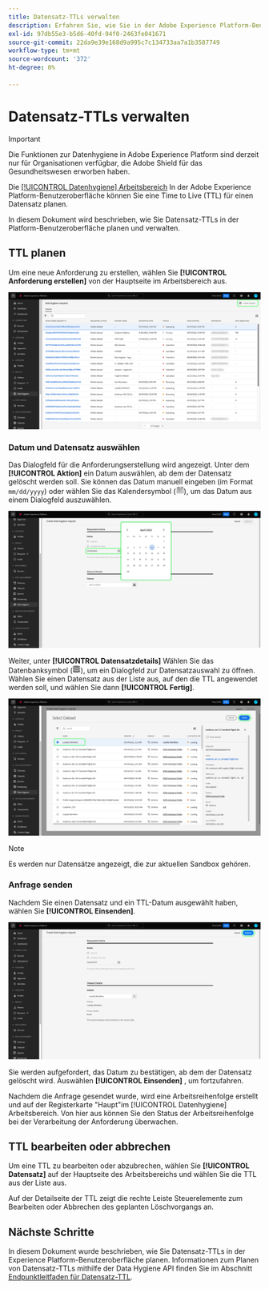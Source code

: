 ```yaml
---
title: Datensatz-TTLs verwalten
description: Erfahren Sie, wie Sie in der Adobe Experience Platform-Benutzeroberfläche eine Live-Zeit (TTL) für einen Datensatz planen.
exl-id: 97db55e3-b5d6-40fd-94f0-2463fe041671
source-git-commit: 22da9e39e168d9a995c7c134733aa7a1b3587749
workflow-type: tm+mt
source-wordcount: '372'
ht-degree: 0%

---
```


# Datensatz-TTLs verwalten

>[!IMPORTANT]
>
>Die Funktionen zur Datenhygiene in Adobe Experience Platform sind derzeit nur für Organisationen verfügbar, die Adobe Shield für das Gesundheitswesen erworben haben.

Die [[!UICONTROL Datenhygiene] Arbeitsbereich](./overview.md) In der Adobe Experience Platform-Benutzeroberfläche können Sie eine Time to Live (TTL) für einen Datensatz planen.

In diesem Dokument wird beschrieben, wie Sie Datensatz-TTLs in der Platform-Benutzeroberfläche planen und verwalten.

## TTL planen

Um eine neue Anforderung zu erstellen, wählen Sie **[!UICONTROL Anforderung erstellen]** von der Hauptseite im Arbeitsbereich aus.

![Bild, das die [!UICONTROL Anforderung erstellen] Schaltfläche ausgewählt](../images/ui/ttl/create-request-button.png)

<!-- The request creation dialog appears. Under the **[!UICONTROL Action]** section, select **[!UICONTROL Dataset]** to update the available controls for TTL scheduling-->

### Datum und Datensatz auswählen

Das Dialogfeld für die Anforderungserstellung wird angezeigt. Unter dem **[!UICONTROL Aktion]** ein Datum auswählen, ab dem der Datensatz gelöscht werden soll. Sie können das Datum manuell eingeben (im Format `mm/dd/yyyy`) oder wählen Sie das Kalendersymbol (![Bild des Kalendersymbols](../images/ui/ttl/calendar-icon.png)), um das Datum aus einem Dialogfeld auszuwählen.

![Bild mit einem Ablaufdatum, das für die TTL festgelegt wird](../images/ui/ttl/select-date.png)

Weiter, unter **[!UICONTROL Datensatzdetails]** Wählen Sie das Datenbanksymbol (![Bild des Datenbanksymbols](../images/ui/ttl/database-icon.png)), um ein Dialogfeld zur Datensatzauswahl zu öffnen. Wählen Sie einen Datensatz aus der Liste aus, auf den die TTL angewendet werden soll, und wählen Sie dann **[!UICONTROL Fertig]**.

![Bild mit dem ausgewählten Datensatz](../images/ui/ttl/select-dataset.png)

>[!NOTE]
>
>Es werden nur Datensätze angezeigt, die zur aktuellen Sandbox gehören.

### Anfrage senden

Nachdem Sie einen Datensatz und ein TTL-Datum ausgewählt haben, wählen Sie **[!UICONTROL Einsenden]**.

![Bild, das die [!UICONTROL Einsenden] Schaltfläche ausgewählt](../images/ui/ttl/submit.png)

Sie werden aufgefordert, das Datum zu bestätigen, ab dem der Datensatz gelöscht wird. Auswählen **[!UICONTROL Einsenden]** , um fortzufahren.

Nachdem die Anfrage gesendet wurde, wird eine Arbeitsreihenfolge erstellt und auf der Registerkarte &quot;Haupt&quot;im [!UICONTROL Datenhygiene] Arbeitsbereich. Von hier aus können Sie den Status der Arbeitsreihenfolge bei der Verarbeitung der Anforderung überwachen.

## TTL bearbeiten oder abbrechen

Um eine TTL zu bearbeiten oder abzubrechen, wählen Sie **[!UICONTROL Datensatz]** auf der Hauptseite des Arbeitsbereichs und wählen Sie die TTL aus der Liste aus.

Auf der Detailseite der TTL zeigt die rechte Leiste Steuerelemente zum Bearbeiten oder Abbrechen des geplanten Löschvorgangs an.

## Nächste Schritte

In diesem Dokument wurde beschrieben, wie Sie Datensatz-TTLs in der Experience Platform-Benutzeroberfläche planen. Informationen zum Planen von Datensatz-TTLs mithilfe der Data Hygiene API finden Sie im Abschnitt [Endpunktleitfaden für Datensatz-TTL](../api/ttl.md).
